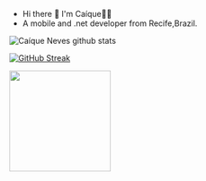 
 - Hi there 👋 I'm Caíque👨‍💻
 - A mobile and .net developer from Recife,Brazil.


![Caíque Neves github stats](https://github-readme-stats.vercel.app/api?username=caiqueves&show_icons=true&title_color=fff&icon_color=79ff97&text_color=9f9f9f&bg_color=151515)

[![GitHub Streak](https://github-readme-streak-stats.herokuapp.com/?user=caiqueves&theme=dark)](https://git.io/streak-stats)

<img height="180em" src="https://github-readme-stats.vercel.app/api/top-langs/?username=caiqueves&layout=compact&langs_count=12&theme=dracula"/>
